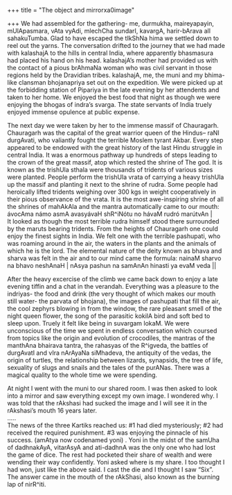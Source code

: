 +++
title = "The object and mirrorxa0image"

+++
We had assembled for the gathering- me, durmukha, maireyapayin,
mUlApasmara, vAta vyAdi, mlechCha sundarI, kavargA, harir-bArava all
sahakuTumba. Glad to have escaped the tIkShNa hima we settled down to
reel out the yarns. The conversation drifted to the journey that we had
made with kalashajA to the hills in central India, where apparently
bhasmasura had placed his hand on his head. kalashajA’s mother had
provided us with the contact of a pious brAhmaNa woman who was civil
servant in those regions held by the Dravidian tribes. kalashajA, me,
the muni and my bhima-like clansman bhojanapriya set out on the
expedition. We were picked up at the forbidding station of Pipariya in
the late evening by her attendents and taken to her home. We enjoyed the
best food that night as though we were enjoying the bhogas of indra’s
svarga. The state servants of India truely enjoyed immense opulence at
public expense.

The next day we were taken by her to the immense massif of Chauragarh.
Chauragarh was the capital of the great warrior queen of the Hindus–
raNI durgAvati, who valiantly fought the terrible Moslem tyrant Akbar.
Every step appeared to be endowed with the great history of the last
Hindu struggle in central India. It was a enormous pathway up hundreds
of steps leading to the crown of the great massif, atop which rested the
shrine of The god. It is known as the trishUla sthala were thousands of
tridents of various sizes were planted. People perform the trishUla
vrata of carrying a heavy trishUla up the massif and planting it next to
the shrine of rudra. Some people had heroically lifted tridents weighing
over 300 kgs in weight cooperatively in their pious observance of the
vrata. It is the most awe-inspiring shrine of all the shrines of
mahAkAla and the mantra automatically came to our mouth:  
ávocAma námo asmA avasyávaH shR^iNótu no hávaM rudró marútvAn |  
It looked as though the most terrible rudra himself stood there
surrounded by the maruts bearing tridents. From the heights of
Chauragarh one could enjoy the finest sights in India. We felt one with
the terrible pashupati, who was roaming around in the air, the waters in
the plants and the animals of which he is the lord. The elemental nature
of the deity known as bhava and sharva was felt in the air and to our
mind came the formula: nainaM sharvo na bhavo neshAnaH | nAsya pashun na
samAnAn hinasti ya evaM veda ||  
  
After the heavy excercise of the climb we came back down to enjoy a late
evening tiffin and a chat in the verandah. Everything was a pleasure to
the indriyas- the food and drink (the very thought of which makes our
mouth still water- the parvata of bhojana), the images of pashupati that
fill the air, the cool zephyrs blowing in from the window, the rare
pleasant smell of the night queen flower, the song of the parasitic
kokilA bird and soft bed to sleep upon. Truely it felt like being in
suvargam lokaM. We were unconscious of the time we spent in endless
conversation which coursed from topics like the origin and evolution of
crocodiles, the mantras of the manthAna bhairava tantra, the rahasyas of
the R^igveda, the battles of durgAvatI and vIra nArAyaNa siMhadeva, the
antiquity of the vedas, the origin of turtles, the relationship between
lizards, synapsids, the tree of life, sexuality of slugs and snails and
the tales of the purANas. There was a magical quality to the whole time
we were spending.

At night I went with the muni to our shared room. I was then asked to
look into a mirror and saw everything except my own image. I wondered
why. I was told that the rAkshasi had sucked the image and I will see it
in the rAkshasi’s mouth 16 years later.  
…..  
The news of the three Kartiks reached us: \#1 had died mysteriously; \#2
had received the required punishment. \#3 was enjoying the pinnacle of
his success. (amAtya now codenamed yoni) . Yoni in the midst of the
samUha of dadhnakAyA, vitarAsyA and ati-dadhnA was the only one who had
lost the game of dice. The rest had pocketed their share of wealth and
were wending their way confidently. Yoni asked where is my share. I too
thought I had won, just like the above said. I cast the die and I
thought I saw “Six”. The answer came in the mouth of the rAkShasi, also
known as the burning lap of nirR^iti.
